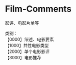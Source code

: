 # Film-Comments
影评、电影片单等<br>

类别：<br>
【0000】综述、电影要素<br>
【1000】共性电影类型<br>
【2000】单个电影影评<br>
【3000】电影推荐<br>
